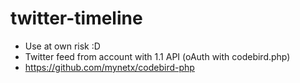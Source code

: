 twitter-timeline
================

* Use at own risk :D
* Twitter feed from account with 1.1 API (oAuth with codebird.php)
* https://github.com/mynetx/codebird-php